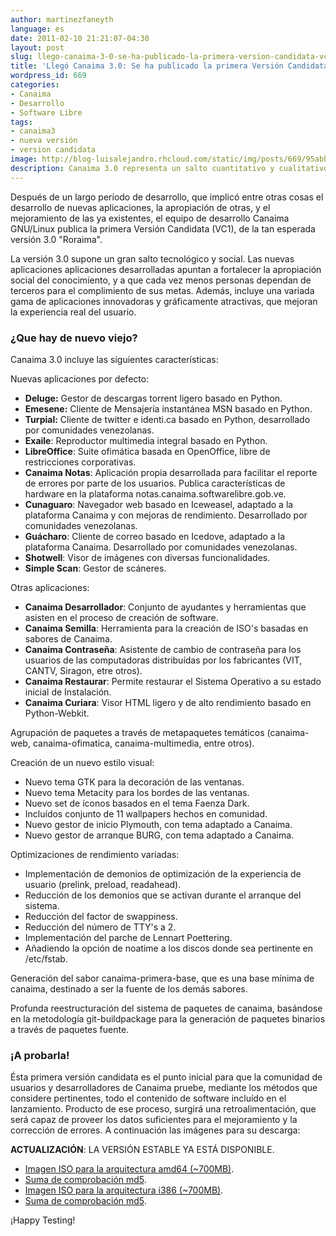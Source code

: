 ```yaml
---
author: martinezfaneyth
language: es
date: 2011-02-10 21:21:07-04:30
layout: post
slug: llego-canaima-3-0-se-ha-publicado-la-primera-version-candidata-vc1
title: 'Llegó Canaima 3.0: Se ha publicado la primera Versión Candidata (VC1)'
wordpress_id: 669
categories:
- Canaima
- Desarrollo
- Software Libre
tags:
- canaima3
- nueva versión
- version candidata
image: http://blog-luisalejandro.rhcloud.com/static/img/posts/669/95abb5f6294769d423ea90fe18a91053.jpg
description: Canaima 3.0 representa un salto cuantitativo y cualitativo en la calidad del Sistema Operativo.
---
```


Después de un largo período de desarrollo, que implicó entre otras cosas el desarrollo de nuevas aplicaciones, la apropiación de otras, y el mejoramiento de las ya existentes, el equipo de desarrollo Canaima GNU/Linux publica la primera Versión Candidata (VC1), de la tan esperada versión 3.0 "Roraima".

La versión 3.0 supone un gran salto tecnológico y social. Las nuevas aplicaciones aplicaciones desarrolladas apuntan a fortalecer la apropiación social del conocimiento, y a que cada vez menos personas dependan de terceros para el complimiento de sus metas. Además, incluye una variada gama de aplicaciones innovadoras y gráficamente atractivas, que mejoran la experiencia real del usuario.

<!-- more -->

### ¿Que hay de nuevo viejo?

Canaima 3.0 incluye las siguientes características:

Nuevas aplicaciones por defecto:

* **Deluge:** Gestor de descargas torrent ligero basado en Python.
* **Emesene:** Cliente de Mensajería instantánea MSN basado en Python.
* **Turpial:** Cliente de twitter e identi.ca basado en Python, desarrollado por comunidades venezolanas.
* **Exaile**: Reproductor multimedia integral basado en Python.
* **LibreOffice**: Suite ofimática basada en OpenOffice, libre de restricciones corporativas.
* **Canaima Notas**: Aplicación propia desarrollada para facilitar el reporte de errores por parte de los usuarios. Publica características de hardware en la plataforma notas.canaima.softwarelibre.gob.ve.
* **Cunaguaro**: Navegador web basado en Iceweasel, adaptado a la plataforma Canaima y con mejoras de rendimiento. Desarrollado por comunidades venezolanas.
* **Guácharo**: Cliente de correo basado en Icedove, adaptado a la plataforma Canaima. Desarrollado por comunidades venezolanas.
* **Shotwell**: Visor de imágenes con diversas funcionalidades.
* **Simple Scan**: Gestor de scáneres.

Otras aplicaciones:

* **Canaima Desarrollador**: Conjunto de ayudantes y herramientas que asisten en el proceso de creación de software.
* **Canaima Semilla**: Herramienta para la creación de ISO's basadas en sabores de Canaima.
* **Canaima Contraseña**: Asistente de cambio de contraseña para los usuarios de las computadoras distribuídas por los fabricantes (VIT, CANTV, Siragon, etre otros).
* **Canaima Restaurar**: Permite restaurar el Sistema Operativo a su estado inicial de Instalación.
* **Canaima Curiara**: Visor HTML ligero y de alto rendimiento basado en Python-Webkit.

Agrupación de paquetes a través de metapaquetes temáticos (canaima-web, canaima-ofimatica, canaima-multimedia, entre otros).

Creación de un nuevo estilo visual:

* Nuevo tema GTK para la decoración de las ventanas.
* Nuevo tema Metacity para los bordes de las ventanas.
* Nuevo set de íconos basados en el tema Faenza Dark.
* Incluídos conjunto de 11 wallpapers hechos en comunidad.
* Nuevo gestor de inicio Plymouth, con tema adaptado a Canaima.
* Nuevo gestor de arranque BURG, con tema adaptado a Canaima.

Optimizaciones de rendimiento variadas:

* Implementación de demonios de optimización de la experiencia de usuario (prelink, preload, readahead).
* Reducción de los demonios que se activan durante el arranque del sistema.
* Reducción del factor de swappiness.
* Reducción del número de TTY's a 2.
* Implementación del parche de Lennart Poettering.
* Añadiendo la opción de noatime a los discos donde sea pertinente en /etc/fstab.

Generación del sabor canaima-primera-base, que es una base mínima de canaima, destinado a ser la fuente de los demás sabores.

Profunda reestructuración del sistema de paquetes de canaima, basándose en la metodología git-buildpackage para la generación de paquetes binarios a través de paquetes fuente.

### ¡A probarla!

Ésta primera versión candidata es el punto inicial para que la comunidad de usuarios y desarrolladores de Canaima pruebe, mediante los métodos que considere pertinentes, todo el contenido de software incluído en el lanzamiento. Producto de ese proceso, surgirá una retroalimentación, que será capaz de proveer los datos suficientes para el mejoramiento y la corrección de errores. A continuación las imágenes para su descarga:

**ACTUALIZACIÓN**: LA VERSIÓN ESTABLE YA ESTÁ DISPONIBLE.

* [Imagen ISO para la arquitectura amd64 (~700MB)](http://descargas.canaima.softwarelibre.gob.ve/canaima-3.0~estable_amd64.iso).
* [Suma de comprobación md5](http://descargas.canaima.softwarelibre.gob.ve/canaima-3.0~estable_amd64.iso.md5).
* [Imagen ISO para la arquitectura i386 (~700MB)](http://descargas.canaima.softwarelibre.gob.ve/canaima-3.0~estable_i386.iso).
* [Suma de comprobación md5](http://descargas.canaima.softwarelibre.gob.ve/canaima-3.0~estable_i386.iso.md5).

¡Happy Testing!
